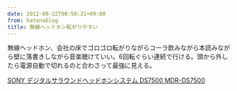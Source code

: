 ```yaml
---
date: 2012-08-22T00:50:21+09:00
from: hatenablog
title: 無線ヘッドホン転がりやすい
---
```


<p>無線ヘッドホン、会社の床でゴロゴロ転がりながらコーラ飲みながら本読みながら壁に落書きしながら音楽聴けていい。6回転ぐらい連続で行ける。頭から外したら電源自動で切れるのと合わさって最強に見える。</p><p></p><a href="http://www.amazon.co.jp/exec/obidos/ASIN/B005LA53D8/r7kamura-22/">SONY デジタルサラウンドヘッドホンシステム DS7500 MDR-DS7500</a>

